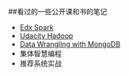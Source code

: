 ##看过的一些公开课和书的笔记
- [Edx Spark](https://www.edx.org/course/introduction-big-data-apache-spark-uc-berkeleyx-cs100-1x)
- [Udacity Hadoop](https://www.udacity.com/course/progress#!/c-ud617)
- [Data Wrangling with MongoDB](https://www.udacity.com/wiki/ud032)
- 集体智慧编程
- 推荐系统实战
